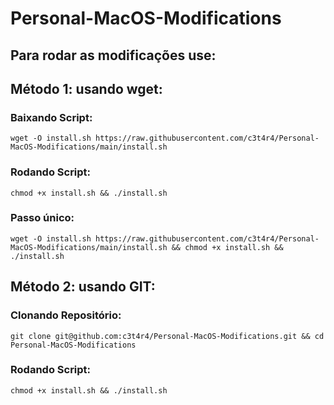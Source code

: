 # Personal-MacOS-Modifications

## Para rodar as modificações use:

## Método 1: usando wget:
### Baixando Script:
```shell
wget -O install.sh https://raw.githubusercontent.com/c3t4r4/Personal-MacOS-Modifications/main/install.sh
```
### Rodando Script:
```shell
chmod +x install.sh && ./install.sh
```

### Passo único:
```shell
wget -O install.sh https://raw.githubusercontent.com/c3t4r4/Personal-MacOS-Modifications/main/install.sh && chmod +x install.sh && ./install.sh
```

## Método 2: usando GIT:
### Clonando Repositório:
```shell
git clone git@github.com:c3t4r4/Personal-MacOS-Modifications.git && cd Personal-MacOS-Modifications
```

### Rodando Script:
```shell
chmod +x install.sh && ./install.sh
```